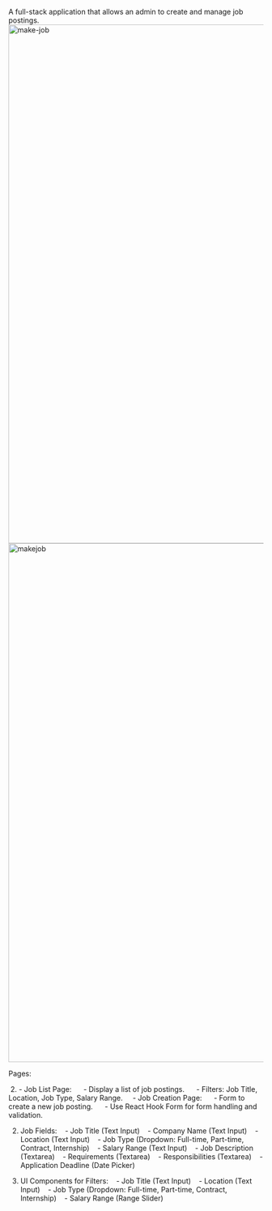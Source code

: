 A full-stack application that allows an admin to create and manage job postings.
<img width="1440" height="1024" alt="make-job" src="https://github.com/user-attachments/assets/47bc53ab-2ae6-40ac-aeed-4fe562725029" />
<img width="1440" height="1024" alt="makejob" src="https://github.com/user-attachments/assets/8b84511e-6aeb-4095-a120-439b403d3928" />

 Pages:

 2.  - Job List Page:
     - Display a list of job postings.
     - Filters: Job Title, Location, Job Type, Salary Range.
     - Job Creation Page:
     - Form to create a new job posting.
     - Use React Hook Form for form handling and validation.

2. Job Fields:
   - Job Title (Text Input)
   - Company Name (Text Input)
   - Location (Text Input)
   - Job Type (Dropdown: Full-time, Part-time, Contract, Internship)
   - Salary Range (Text Input)
   - Job Description (Textarea)
   - Requirements (Textarea)
   - Responsibilities (Textarea)
   - Application Deadline (Date Picker)

3. UI Components for Filters:
   - Job Title (Text Input)
   - Location (Text Input)
   - Job Type (Dropdown: Full-time, Part-time, Contract, Internship)
   - Salary Range (Range Slider)
